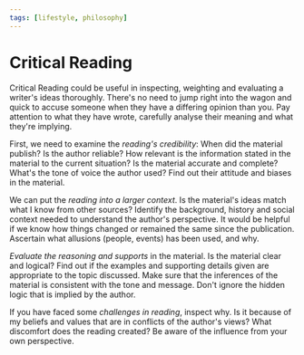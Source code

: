 ```yaml
---
tags: [lifestyle, philosophy]
---
```


# Critical Reading

Critical Reading could be useful in inspecting, weighting and evaluating a writer's ideas thoroughly. There's no need to jump right into the wagon and quick to accuse someone when they have a differing opinion than you. Pay attention to what they have wrote, carefully analyse their meaning and what they're implying.

First, we need to examine the *reading's credibility*: When did the material publish? Is the author reliable? How relevant is the information stated in the material to the current situation? Is the material accurate and complete? What's the tone of voice the author used? Find out their attitude and biases in the material.

We can put the *reading into a larger context*. Is the material's ideas match what I know from other sources? Identify the background, history and social context needed to understand the author's perspective. It would be helpful if we know how things changed or remained the same since the publication. Ascertain what allusions (people, events) has been used, and why.

*Evaluate the reasoning and supports* in the material. Is the material clear and logical? Find out if the examples and supporting details given are appropriate to the topic discussed. Make sure that the inferences of the material is consistent with the tone and message. Don't ignore the hidden logic that is implied by the author.

If you have faced some *challenges in reading*, inspect why. Is it because of my beliefs and values that are in conflicts of the author's views? What discomfort does the reading created? Be aware of the influence from your own perspective.